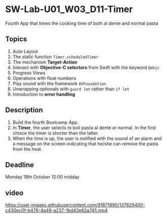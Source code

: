 # SW-Lab-U01_W03_D11-Timer
Fourth App that times the cooking time of both al dente and normal pasta 

## Topics
1. Auto Layout
2. The static function `Timer.scheduledTimer`
3. The mechanism **Target-Action**
4. Interact with **Objective-C selectors** from Swift with the keyword `@objc`
5. Progress Views
6. Operations with float numbers
7. Play sound with the framework `AVFoundation`
8. Unwrapping optionals with `guard let` rather than `if let`
9. Introduction to **error handling**


## Description
1. Build the fourth Bootcamp App. 
2. In **Timer**, the user selects to boil pasta al dente or normal. In the first choice the timer is shorter than the latter.
3. When the time is up, the user is notified with the sound of an alarm and a message on the screen indicating that he/she can remove the pasta from the heat.

## Deadline 
Monday 18th October 12:00 midday
## video 


https://user-images.githubusercontent.com/91871990/137629400-c430ec0f-b476-4a49-a237-1bd43e82a745.mp4

